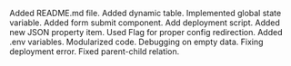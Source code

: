 Added README.md file.
Added dynamic table.
Implemented global state variable.
Added form submit component.
Add deployment script.
Added new JSON property item.
Used Flag for proper config redirection.
Added .env variables.
Modularized code.
Debugging on empty data.
Fixing deployment error.
Fixed parent-child relation.

